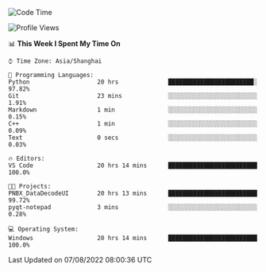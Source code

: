 <!--START_SECTION:waka-->
![Code Time](http://img.shields.io/badge/Code%20Time-192%20hrs%2011%20mins-blue)

![Profile Views](http://img.shields.io/badge/Profile%20Views-0-blue)

📊 **This Week I Spent My Time On** 

```text
⌚︎ Time Zone: Asia/Shanghai

💬 Programming Languages: 
Python                   20 hrs              ████████████████████████░   97.82% 
Git                      23 mins             ░░░░░░░░░░░░░░░░░░░░░░░░░   1.91% 
Markdown                 1 min               ░░░░░░░░░░░░░░░░░░░░░░░░░   0.15% 
C++                      1 min               ░░░░░░░░░░░░░░░░░░░░░░░░░   0.09% 
Text                     0 secs              ░░░░░░░░░░░░░░░░░░░░░░░░░   0.03%

🔥 Editors: 
VS Code                  20 hrs 14 mins      █████████████████████████   100.0%

🐱‍💻 Projects: 
PNBX_DataDecodeUI        20 hrs 13 mins      █████████████████████████   99.72% 
pyqt-notepad             3 mins              ░░░░░░░░░░░░░░░░░░░░░░░░░   0.28%

💻 Operating System: 
Windows                  20 hrs 14 mins      █████████████████████████   100.0%

```


 Last Updated on 07/08/2022 08:00:36 UTC
<!--END_SECTION:waka-->